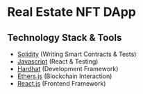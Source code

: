 # Real Estate NFT DApp

## Technology Stack & Tools

- [Solidity](https://docs.soliditylang.org/en/v0.8.17/#) (Writing Smart Contracts & Tests)
- [Javascript](https://developer.mozilla.org/pt-BR/docs/Web/JavaScript) (React & Testing)
- [Hardhat](https://hardhat.org/) (Development Framework)
- [Ethers.js](https://docs.ethers.io/v5/) (Blockchain Interaction)
- [React.js](https://reactjs.org/) (Frontend Framework)

<br>

